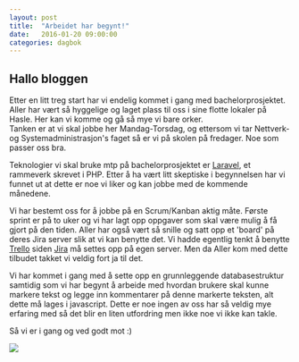 ```yaml
---
layout: post
title:  "Arbeidet har begynt!"
date:   2016-01-20 09:00:00
categories: dagbok
---
```

<h2>Hallo bloggen</h2>

Etter en litt treg start har vi endelig kommet i gang med bachelorprosjektet.
Aller har vært så hyggelige og laget plass til oss i sine flotte lokaler på Hasle. Her kan vi komme og gå så mye vi bare orker. <br />
Tanken er at vi skal jobbe her Mandag-Torsdag, og ettersom vi tar Nettverk- og Systemadministrasjon's faget så er vi på skolen på fredager.
Noe som passer oss bra.

Teknologier vi skal bruke mtp på bachelorprosjektet er <a href="https://laravel.com/">Laravel</a>, et rammeverk skrevet i PHP. Etter å ha vært
litt skeptiske i begynnelsen har vi funnet ut at dette er noe vi liker og kan jobbe med de kommende månedene.

Vi har bestemt oss for å jobbe på en Scrum/Kanban aktig måte. Første sprint er på to uker og vi har lagt opp oppgaver som skal være mulig å få gjort på den tiden.
Aller har også vært så snille og satt opp et 'board' på deres Jira server slik at vi kan benytte det. Vi hadde egentlig tenkt å benytte <a href="https://trello.com/">Trello</a> siden <a href="https://www.atlassian.com/software/jira">Jira</a> må settes opp
på egen server.
Men da Aller kom med dette tilbudet takket vi veldig fort ja til det.

Vi har kommet i gang med å sette opp en grunnleggende databasestruktur samtidig som vi har begynt å arbeide med hvordan brukere skal kunne markere tekst og legge
inn kommentarer på denne markerte teksten, alt dette må lages i javascript. Dette er noe ingen av oss har så veldig mye erfaring med så det blir en liten utfordring
men ikke noe vi ikke kan takle.

Så vi er i gang og ved godt mot :)

<img class="gif" src="/img/gifs/dog.gif">
